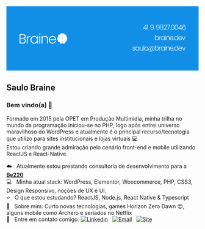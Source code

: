 <img width="auto" src="https://github.com/saulobraine/saulobraine/blob/master/banner.png">

## Saulo Braine

### Bem vindo(a) 👋
Formado em 2015 pela OPET em Produção Multimídia, minha trilha no mundo da programação iniciou-se no PHP, logo após entrei universo maravilhoso do WordPress e atualmente é o principal recurso/tecnologia que utilizo para sites institucionais e lojas virtuais :computer: <br/>
Estou criando grande admiração pelo cenário front-end e mobile utilizando ReactJS e React-Native.

 :cloud:  &nbsp; Atualmente estou prestando consultoria de desenvolvimento para a [**Be220**](https://be220.com)
 <br/> :computer: &nbsp; Minha atual stack: WordPress, Elementor, Woocommerce, PHP, CSS3, Design Responsivo, noções de UX e UI.
 <br/> :star: &nbsp; O que estou estudando? ReactJS, Node.js, React Native & Typescript
 <br/> 💬  &nbsp; Sobre mim: Curto novas tecnologias, games Horizon Zero Dawn :heart_eyes:, alguns mobile como Archero e seriados no Netflix
 <br/> :email: &nbsp; Entre em contato comigo: [![Linkedin](https://img.shields.io/badge/-Saulo&nbsp;Braine-blue?style=flat-square&logo=Linkedin&logoColor=white&link=https://www.linkedin.com/in/saulobraine/)](https://www.linkedin.com/in/saulobraine/) 
&nbsp;
[![Email](https://img.shields.io/badge/-saulo@braine.dev-c14438?style=flat-square&logo=minutemailer&logoColor=white&link=mailto:saulo@braine.dev)](mailto:saulo@braine.dev)
&nbsp;
[![Site](https://img.shields.io/badge/-braine.dev-118EE5?style=flat-square&logo=wordpress&logoColor=white&link=https://braine.dev)](https://braine.dev)

